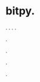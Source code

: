 # bitpy.
.
.
.
.












.






















































.
























.



























.






































































